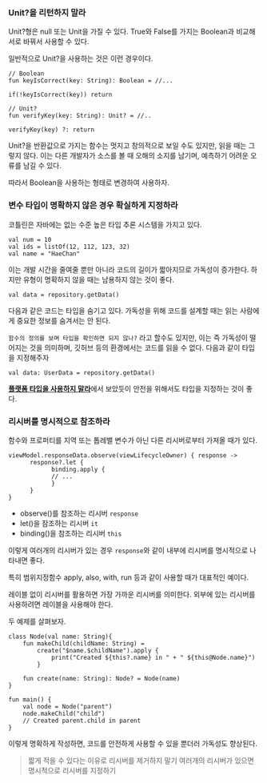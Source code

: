 ### Unit?을 리턴하지 말라

Unit?형은 null 또는 Unit을 가질 수 있다.
True와 False를 가지는 Boolean과 비교해 서로 바꿔서 사용할 수 있다.

일반적으로 Unit?을 사용하는 것은 이런 경우이다.

```
// Boolean
fun keyIsCorrect(key: String): Boolean = //...

if(!keyIsCorrect(key)) return

// Unit?
fun verifyKey(key: String): Unit? = //..

verifyKey(key) ?: return
```

Unit?을 반환값으로 가지는 함수는 멋지고 창의적으로 보일 수도 있지만, 읽을 때는 그렇지 않다. 이는 다른 개발자가 소스를 볼 때 오해의 소지를 남기며, 예측하기 어려운 오류를 남길 수 있다.

따라서 Boolean을 사용하는 형태로 변경하여 사용하자.

### 변수 타입이 명확하지 않은 경우 확실하게 지정하라

코틀린은 자바에는 없는 수준 높은 타입 추론 시스템을 가지고 있다.

```
val num = 10
val ids = listOf(12, 112, 123, 32)
val name = "HaeChan"
```

이는 개발 시간을 줄여줄 뿐만 아니라 코드의 길이가 짧아지므로 가독성이 증가한다. 하지만 유형이 명확하지 않을 때는 남용하지 않는 것이 좋다.

```
val data = repository.getData()
```

다음과 같은 코드는 타입을 숨기고 있다. 가독성을 위해 코드를 설계할 때는 읽는 사람에게 중요한 정보를 숨겨서는 안 된다.

`함수의 정의를 보며 타입을 확인하면 되지 않나?`
라고 할수도 있지만, 이는 즉 가독성이 떨어지는 것을 의미하며, 깃허브 등의 환경에서는 코드를 읽을 수 없다.
다음과 같이 타입을 지정해주자

```
val data: UserData = repository.getData()
```

[**플랫폼 타입을 사용하지 말라**](https://velog.io/@cksgodl/kotlin-%EC%95%88%EC%A0%95%EC%84%B1%EC%9D%84-%EC%9C%84%ED%95%B4-%EC%B5%9C%EB%8C%80%ED%95%9C-%ED%94%8C%EB%9E%AB%ED%8F%BC-%ED%83%80%EC%9E%85%EC%9D%84-%EC%82%AC%EC%9A%A9%ED%95%98%EC%A7%80-%EB%A7%90%EB%9D%BC)에서 보았듯이 안전을 위해서도 타입을 지정하는 것이 좋다.

### 리시버를 명시적으로 참조하라

함수와 프로퍼티를 지역 또는 톱레밸 변수가 아닌 다른 리시버로부터 가져올 때가 있다.

```
viewModel.responseData.observe(viewLifecycleOwner) { response ->
      response?.let {
      		binding.apply {
			// ...
        	}
      }
}
```

- observe()를 참조하는 리시버 `response`
- let()을 잠조하는 리시버 `it`
- binding()을 참조하는 리시버 `this`

이렇게 여러개의 리시버가 있는 경우 `response`와 같이 내부에 리시버를 명시적으로 나타내면 좋다.

특히 범위지정함수 apply, also, with, run 등과 같이 사용할 때가 대표적인 예이다.

레이블 없이 리시버를 활용하면 가장 가까운 리시버를 의미한다. 외부에 있는 리시버를 사용하려면 레이블을 사용해야 한다.

두 예제를 살펴보자.

```
class Node(val name: String){
	fun makeChild(childName: String) =
    	create("$name.$childName").apply {
			print("Created ${this?.name} in " + " ${this@Node.name}")
		}

	fun create(name: String): Node? = Node(name)
}

fun main() {
	val node = Node("parent")
    node.makeChild("child")
    // Created parent.child in parent
}
```

이렇게 명확하게 작성하면, 코드를 안전하게 사용할 수 있을 뿐더러 가독성도 향상된다.

> 짧게 적을 수 있다는 이유로 리시버를 제거하지 말기
> 여러개의 리시버가 있으면 명시적으로 리시버를 지정하기
